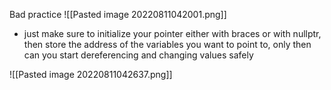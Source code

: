Bad practice
![[Pasted image 20220811042001.png]]

- just make sure to initialize your pointer either with braces or with nullptr, then store the address of the variables you want to point to, only then can you start dereferencing and changing values safely

![[Pasted image 20220811042637.png]]

